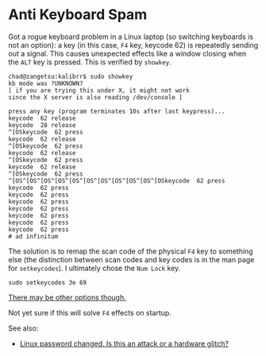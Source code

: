 # Anti Keyboard Spam

Got a rogue keyboard problem in a Linux laptop (so switching keyboards is not an
option): a key (in this case, `F4` key, keycode 62) is repeatedly sending out a
signal. This causes unexpected effects like a window closing when the `ALT` key
is pressed. This is verified by `showkey`.

    chad@zangetsu:kalibrr$ sudo showkey
    kb mode was ?UNKNOWN?
    [ if you are trying this under X, it might not work
    since the X server is also reading /dev/console ]

    press any key (program terminates 10s after last keypress)...
    keycode  62 release
    keycode  28 release
    ^[OSkeycode  62 press
    keycode  62 release
    ^[OSkeycode  62 press
    keycode  62 release
    ^[OSkeycode  62 press
    keycode  62 release
    ^[OSkeycode  62 press
    ^[OS^[OS^[OS^[OS^[OS^[OS^[OS^[OS^[OS^[OS^[OSkeycode  62 press
    keycode  62 press
    keycode  62 press
    keycode  62 press
    keycode  62 press
    keycode  62 press
    keycode  62 press
    keycode  62 press
    # ad infinitum

The solution is to remap the scan code of the physical `F4` key to something
else (the distinction between scan codes and key codes is in the man page for
`setkeycodes`). I ultimately chose the `Num Lock` key.

    sudo setkeycodes 3e 69

[There may be other options though.](http://www.comptechdoc.org/os/linux/howlinuxworks/linux_hlkeycodes.html)

Not yet sure if this will solve `F4` effects on startup.

See also:

- [Linux password changed. Is this an attack or a hardware glitch?](http://security.stackexchange.com/questions/67845/linux-password-changed-is-this-an-attack-or-a-hardware-glitch)
